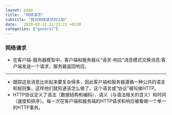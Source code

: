```yaml
---
layout: page
title:  "网络请求"
subtitle: "我对网络请求的认知"
date:   2020-09-11 21:21:21 +0530
categories: ["general"]
---
```


### 网络请求
- 在客户端-服务器模型中，客户端和服务器以“请求-响应”消息模式交换消息:客户端发送一个请求，服务器返回响应。
---

- 跟踪这些消息比听起来要复杂得多，因此客户端和服务器遵循一种公共的语言和规则集，这样他们就知道该怎么做了。这个语言或“协议”被叫做HTTP。
- HTTP协议定义了语法（数据结构和编码）、语义（与语法相关的含义）和时间（速度和排序）。每一次在客户端和服务端的HTTP请求和响应被看做一个单一的HTTP事务。
